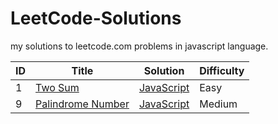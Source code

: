 # LeetCode-Solutions
my solutions to leetcode.com problems in javascript language.


| ID | Title | Solution | Difficulty |
|---| ----- | -------- | ---------- |
|1|[Two Sum](https://leetcode.com/problems/two-sum/) | [JavaScript](two-sum.js)|Easy|
|9|[Palindrome Number](https://leetcode.com/problems/palindrome-number/) | [JavaScript](palindrome-number.js)|Medium|

